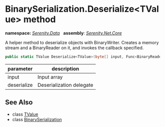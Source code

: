 # BinarySerialization.Deserialize&lt;TValue&gt; method
**namespace:** *[Serenity.Data](../../README.md#serenity.data-namespace)*   **assembly**: *[Serenity.Net.Core](../../README.md)*

A helper method to deserialize objects with BinaryWriter. Creates a memory stream and a BinaryReader on it, and invokes the callback specified.

```csharp
public static TValue Deserialize<TValue>(byte[] input, Func<BinaryReader, TValue> deserialize)
```

| parameter | description |
| --- | --- |
| input | Input array |
| deserialize | Deserialization delegate |

## See Also

* class [TValue](../Serenity.Net.Core/../BinarySerialization.TValue.md)
* class [BinarySerialization](../BinarySerialization.md)